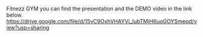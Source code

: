 Fitnezz GYM 
you can find the presentation and the DEMO video in the link below.
https://drive.google.com/file/d/15vC9OxhVHAYVi_IubTMjH6uoGOYSmepd/view?usp=sharing
